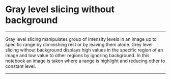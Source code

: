 # **Gray level slicing without background**

---

Gray level slicing manipulates  group  of  intensity  levels  in  an image  up  to  specific  range  by  diminishing rest  or  by  leaving  them alone. Grey level slicing without background displays high values in the specific region of an image and low value  to  other  regions  by  ignoring  background.
In this notebook an image is taken where a range is highlight and reducing other to constant level.

---
